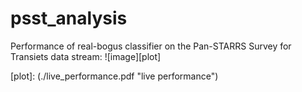 # psst_analysis

Performance of real-bogus classifier on the Pan-STARRS Survey for Transiets data stream:
![image][plot]

[plot]: (./live_performance.pdf "live performance")
